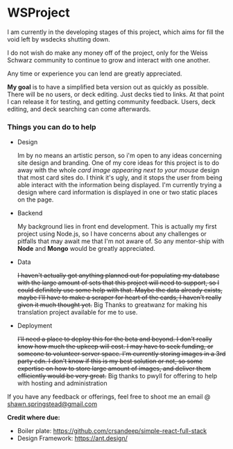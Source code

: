 # **WSProject**

I am currently in the developing stages of this project, which aims for fill the void left by wsdecks shutting down.

I do not wish do make any money off of the project, only for the Weiss Schwarz community to continue to grow and interact with one another.

Any time or experience you can lend are greatly appreciated.

**My goal** is to have a simplified beta version out as quickly as possible. There will be no users, or deck editing. Just decks tied to links. At that point I can release it for testing, and getting community feedback. Users, deck editing, and deck searching can come afterwards.

### Things you can do to help

* Design

   Im by no means an artistic person, so i'm open to any ideas concerning site design and branding. One of my core ideas for this project is to do away with the whole *card image appearing next to your mouse* design that most card sites do. I think it's ugly, and it stops the user from being able interact with the information being displayed. I'm currently trying a design where card information is displayed in one or two static places on the page.

* Backend
 
    My background lies in front end development. This is actually my first project using Node.js, so I have concerns about any challenges or pitfalls that may await me that I'm not aware of. So any mentor-ship with **Node** and **Mongo** would be greatly appreciated.

* Data

    ~~I haven't actually got anything planned out for populating my database with the large amount of sets that this project will need to support, so I could definitely use some help with that. Maybe the data already exists, maybe I'll have to make a scraper for heart of the cards, I haven't really given it much thought yet.~~
    Big Thanks to greatwanz for making his translation project available for me to use. 
    

* Deployment

    ~~I'll need a place to deploy this for the beta and beyond. I don't really know how much the upkeep will cost. I may have to seek funding, or someone to volunteer server space. I'm currently storing images in a 3rd party cdn. I don't know if this is my best solution or not, so some expertise on how to store large amount of images, and deliver them efficiently would be very great.~~
    Big thanks to pwyll for offering to help with hosting and administration

If you have any feedback or offerings, feel free to shoot me an email @ shawn.springstead@gmail.com

**Credit where due:**

* Boiler plate: https://github.com/crsandeep/simple-react-full-stack
* Design Framework: https://ant.design/

